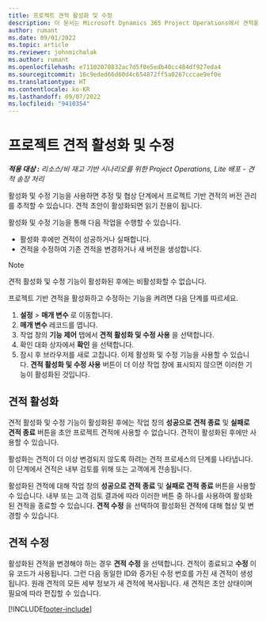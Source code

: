 ```yaml
---
title: 프로젝트 견적 활성화 및 수정
description: 이 문서는 Microsoft Dynamics 365 Project Operations에서 견적을 활성화하고 수정하는 정보를 제공합니다.
author: rumant
ms.date: 09/01/2022
ms.topic: article
ms.reviewer: johnmichalak
ms.author: rumant
ms.openlocfilehash: e71102078832ac7d5f8e5edb40cc484df927eda4
ms.sourcegitcommit: 16c9eded66d60d4c654872ff5a0267cccae9ef0e
ms.translationtype: HT
ms.contentlocale: ko-KR
ms.lasthandoff: 09/07/2022
ms.locfileid: "9410354"
---
```

# <a name="activate-and-revise-a-project-quote"></a>프로젝트 견적 활성화 및 수정

_**적용 대상 :** 리소스/비 재고 기반 시나리오를 위한 Project Operations, Lite 배포 - 견적 송장 처리_

활성화 및 수정 기능을 사용하면 추정 및 협상 단계에서 프로젝트 기반 견적의 버전 관리를 추적할 수 있습니다. 견적 초안이 활성화되면 읽기 전용이 됩니다.

활성화 및 수정 기능을 통해 다음 작업을 수행할 수 있습니다.

- 활성화 후에만 견적이 성공하거나 실패합니다.
- 견적을 수정하여 기존 견적을 변경하거나 새 버전을 생성합니다.

> [!NOTE]
> 견적 활성화 및 수정 기능이 활성화된 후에는 비활성화할 수 없습니다.

프로젝트 기반 견적을 활성화하고 수정하는 기능을 켜려면 다음 단계를 따르세요.

1. **설정** \> **매개 변수** 로 이동합니다.
1. **매개 변수** 레코드를 엽니다.
1. 작업 창의 **기능 제어** 탭에서 **견적 활성화 및 수정 사용** 을 선택합니다.
1. 확인 대화 상자에서 **확인** 을 선택합니다.
1. 잠시 후 브라우저를 새로 고칩니다. 이제 활성화 및 수정 기능을 사용할 수 있습니다. **견적 활성화 및 수정 사용** 버튼이 더 이상 작업 창에 표시되지 않으면 이러한 기능이 활성화된 것입니다.

## <a name="activating-a-quote"></a>견적 활성화

견적 활성화 및 수정 기능이 활성화된 후에는 작업 창의 **성공으로 견적 종료** 및 **실패로 견적 종료** 버튼을 초안 프로젝트 견적에 사용할 수 없습니다. 견적이 활성화된 후에만 사용할 수 있습니다.

활성화는 견적이 더 이상 변경되지 않도록 하려는 견적 프로세스의 단계를 나타냅니다. 이 단계에서 견적은 내부 검토를 위해 또는 고객에게 전송됩니다.

활성화된 견적에 대해 작업 창의 **성공으로 견적 종료** 및 **실패로 견적 종료** 버튼을 사용할 수 있습니다. 내부 또는 고객 검토 결과에 따라 이러한 버튼 중 하나를 사용하여 활성화된 견적을 종료할 수 있습니다. **견적 수정** 을 선택하여 활성화된 견적에 대해 협상 및 변경할 수 있습니다.

## <a name="revising-a-quote"></a>견적 수정

활성화된 견적을 변경해야 하는 경우 **견적 수정** 을 선택합니다. 견적이 종료되고 **수정** 이유 코드가 사용됩니다. 그런 다음 동일한 ID와 증가된 수정 번호를 가진 새 견적이 생성됩니다. 원래 견적의 모든 세부 정보가 새 견적에 복사됩니다. 새 견적은 초안 상태이며 필요에 따라 편집할 수 있습니다.

[!INCLUDE[footer-include](../includes/footer-banner.md)]
